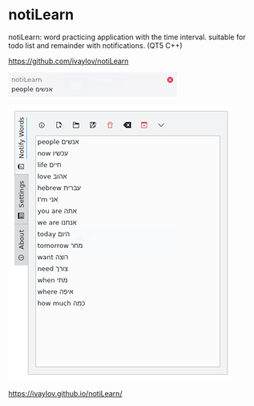 # notiLearn
notiLearn: word practicing application with the time interval. suitable for todo list and remainder with notifications. (QT5 C++) 

https://github.com/ivaylov/notiLearn

![Alt text](https://github.com/ivaylov/notiLearn/blob/master/notiLearn/screenshot-notification.png?raw=true "notification")

![Alt text](https://github.com/ivaylov/notiLearn/blob/master/notiLearn/screenshot-notilearn.png?raw=true "notilearn")

https://ivaylov.github.io/notiLearn/
